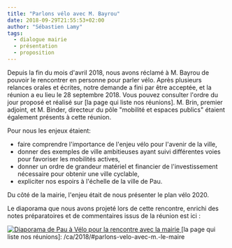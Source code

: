 ```yaml
---
title: "Parlons vélo avec M. Bayrou"
date: 2018-09-29T21:55:53+02:00
author: "Sébastien Lamy"
tags:
  - dialogue mairie
  - présentation
  - proposition
---
```


Depuis la fin du mois d'avril 2018, nous avons réclamé à M. Bayrou de pouvoir le
rencontrer en personne pour parler vélo. Après plusieurs relances orales et
écrites, notre demande a fini par être acceptée, et la réunion a eu lieu le 28
septembre 2018. Vous pouvez consulter l'ordre du jour proposé et réalisé sur [la
page qui liste nos réunions]. M. Brin, premier adjoint, et M. Binder, directeur
du pôle "mobilité et espaces publics" étaient également présents à cette réunion.

Pour nous les enjeux étaient:

* faire comprendre l'importance de l'enjeu vélo pour l'avenir de 
  la ville,
* donner des exemples de ville ambitieuses ayant suivi différentes voies
  pour favoriser les mobilités actives,
* donner un ordre de grandeur matériel et financier de l'investissement nécessaire 
  pour obtenir une ville cyclable,
* expliciter nos espoirs à l'échelle de la ville de Pau.

Du côté de la mairie, l'enjeu était de nous présenter le plan vélo 2020.

Le diaporama que nous avons projeté lors de cette rencontre, enrichi des notes 
préparatoires et de commentaires issus de la  réunion est ici :
 
<a href="/diaporamas/pau-a-velo-bayrou-2018-09-28/img0.html" target="_blank">
 <img src="/diaporamas/pau-a-velo-bayrou-2018-09-28/img0.png" alt="Diaporama de Pau à Vélo pour la rencontre avec la mairie"/>
</a>
[la page qui liste nos réunions]: /ca/2018/#parlons-velo-avec-m.-le-maire
